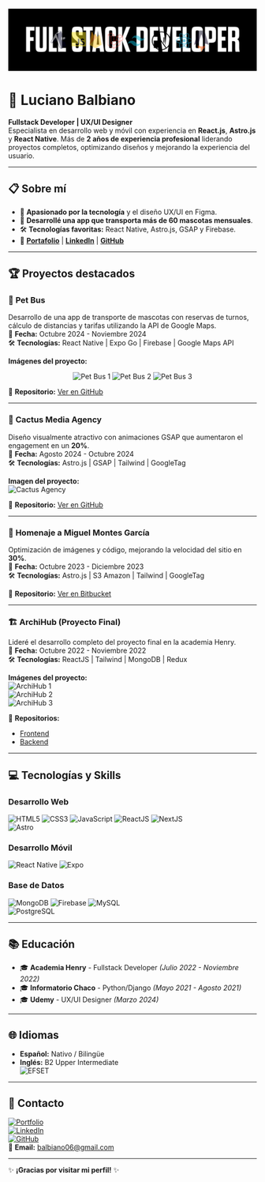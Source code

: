 <!-- Header -->
![Header](banner.png)

# 🚀 Luciano Balbiano  
**Fullstack Developer | UX/UI Designer**  
Especialista en desarrollo web y móvil con experiencia en **React.js**, **Astro.js** y **React Native**. Más de **2 años de experiencia profesional** liderando proyectos completos, optimizando diseños y mejorando la experiencia del usuario.

---

## 📋 **Sobre mí**
- 🎯 **Apasionado por la tecnología** y el diseño UX/UI en Figma.  
- 🚐 **Desarrollé una app que transporta más de 60 mascotas mensuales**.  
- 🛠️ **Tecnologías favoritas:** React Native, Astro.js, GSAP y Firebase.  
- 🔗 [**Portafolio**](https://www.balbianoluciano.com/) | [**LinkedIn**](https://www.linkedin.com/in/luciano-balbiano) | [**GitHub**](https://github.com/BalbianoLuciano)  

---

## 🏆 **Proyectos destacados**

### 🚐 **Pet Bus**  
Desarrollo de una app de transporte de mascotas con reservas de turnos, cálculo de distancias y tarifas utilizando la API de Google Maps.  
📅 **Fecha:** Octubre 2024 - Noviembre 2024  
🛠️ **Tecnologías:** React Native | Expo Go | Firebase | Google Maps API  

**Imágenes del proyecto:**  
<p align="center">
  <img src="https://ik.imagekit.io/cactusAgency/github%20repos/1-Pet-bus.jpg?tr=w-200" alt="Pet Bus 1" width="30%"/>
  <img src="https://ik.imagekit.io/cactusAgency/github%20repos/2-Pet-bus.jpg?tr=w-200" alt="Pet Bus 2" width="30%"/>
  <img src="https://ik.imagekit.io/cactusAgency/github%20repos/3-Pet-bus.jpg?tr=w-200" alt="Pet Bus 3" width="30%"/>
</p> 

🔗 **Repositorio:** [Ver en GitHub](https://github.com/BalbianoLuciano/pet-bus)

---

### 🌵 **Cactus Media Agency**  
Diseño visualmente atractivo con animaciones GSAP que aumentaron el engagement en un **20%**.  
📅 **Fecha:** Agosto 2024 - Octubre 2024  
🛠️ **Tecnologías:** Astro.js | GSAP | Tailwind | GoogleTag  

**Imagen del proyecto:**  
![Cactus Agency](https://ik.imagekit.io/cactusAgency/github%20repos/thecactusmedia.com_.png?updatedAt=1734532823667)  

🔗 **Repositorio:** [Ver en GitHub](https://github.com/BalbianoLuciano/cactus-agency)  

---

### 📜 **Homenaje a Miguel Montes García**  
Optimización de imágenes y código, mejorando la velocidad del sitio en **30%**.  
📅 **Fecha:** Octubre 2023 - Diciembre 2023  
🛠️ **Tecnologías:** Astro.js | S3 Amazon | Tailwind | GoogleTag  

🔗 **Repositorio:** [Ver en Bitbucket](https://bitbucket.org/mo-studio/website-montes/src/master/)

---

### 🏗️ **ArchiHub (Proyecto Final)**  
Lideré el desarrollo completo del proyecto final en la academia Henry.  
📅 **Fecha:** Octubre 2022 - Noviembre 2022  
🛠️ **Tecnologías:** ReactJS | Tailwind | MongoDB | Redux  

**Imágenes del proyecto:**  
![ArchiHub 1](https://ik.imagekit.io/cactusAgency/github%20repos/1-arquihub.png?updatedAt=1734531999993)  
![ArchiHub 2](https://ik.imagekit.io/cactusAgency/github%20repos/2-arquihub.png?updatedAt=1734531999849)  
![ArchiHub 3](https://ik.imagekit.io/cactusAgency/github%20repos/3-arquihub.png?updatedAt=1734531999893)  

🔗 **Repositorios:**  
- [Frontend](https://github.com/BalbianoLuciano/ArchiHub-Front)  
- [Backend](https://github.com/BalbianoLuciano/backend-arquihub)  

---

## 💻 **Tecnologías y Skills**

### **Desarrollo Web**  
![HTML5](https://img.shields.io/badge/HTML5-FF5722?style=flat&logo=html5&logoColor=white) 
![CSS3](https://img.shields.io/badge/CSS3-2196F3?style=flat&logo=css3&logoColor=white)
![JavaScript](https://img.shields.io/badge/JavaScript-FFCA28?style=flat&logo=javascript&logoColor=white)
![ReactJS](https://img.shields.io/badge/React-61DAFB?style=flat&logo=react&logoColor=white)
![NextJS](https://img.shields.io/badge/Next.js-000000?style=flat&logo=nextdotjs&logoColor=white)  
![Astro](https://img.shields.io/badge/Astro-FF8C00?style=flat&logo=astro&logoColor=white)

### **Desarrollo Móvil**  
![React Native](https://img.shields.io/badge/React_Native-20232A?style=flat&logo=react&logoColor=61DAFB)
![Expo](https://img.shields.io/badge/Expo-000020?style=flat&logo=expo&logoColor=white)

### **Base de Datos**  
![MongoDB](https://img.shields.io/badge/MongoDB-4DB33D?style=flat&logo=mongodb&logoColor=white)
![Firebase](https://img.shields.io/badge/Firebase-FFCA28?style=flat&logo=firebase&logoColor=white)
![MySQL](https://img.shields.io/badge/MySQL-00758F?style=flat&logo=mysql&logoColor=white)  
![PostgreSQL](https://img.shields.io/badge/PostgreSQL-336791?style=flat&logo=postgresql&logoColor=white)

---

## 📚 **Educación**
- 🎓 **Academia Henry** - Fullstack Developer *(Julio 2022 - Noviembre 2022)*  
- 🎓 **Informatorio Chaco** - Python/Django *(Mayo 2021 - Agosto 2021)*  
- 🎓 **Udemy** - UX/UI Designer *(Marzo 2024)*  

---

## 🌐 **Idiomas**
- **Español:** Nativo / Bilingüe  
- **Inglés:** B2 Upper Intermediate  
  ![EFSET](https://cert.efset.org/YTogwD)

---

## 🔗 **Contacto**
[![Portfolio](https://img.shields.io/badge/Portfolio-000000?style=flat&logo=Google-Chrome)](https://www.balbianoluciano.com/)  
[![LinkedIn](https://img.shields.io/badge/LinkedIn-0A66C2?style=flat&logo=linkedin&logoColor=white)](https://www.linkedin.com/in/luciano-balbiano/)  
[![GitHub](https://img.shields.io/badge/GitHub-000000?style=flat&logo=github&logoColor=white)](https://github.com/BalbianoLuciano)  
📧 **Email:** [balbiano06@gmail.com](mailto:balbiano06@gmail.com)  

---

✨ **¡Gracias por visitar mi perfil!** ✨  
